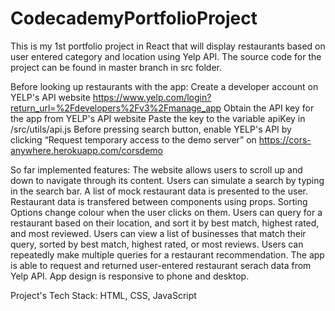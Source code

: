 # CodecademyPortfolioProject
This is my 1st portfolio project in React that will display restaurants based on user entered category and location using Yelp API.
The source code for the project can be found in master branch in src folder.

Before looking up restaurants with the app:
  Create a developer account on YELP's API website https://www.yelp.com/login?return_url=%2Fdevelopers%2Fv3%2Fmanage_app
  Obtain the API key for the app from YELP's API website
  Paste the key to the variable apiKey in /src/utils/api.js
  Before pressing search button, enable YELP's API by clicking “Request temporary access to the demo server” on
  https://cors-anywhere.herokuapp.com/corsdemo

So far implemented features:
  The website allows users to scroll up and down to navigate through its content.
  Users can simulate a search by typing in the search bar.
  A list of mock restaurant data is presented to the user.
  Restaurant data is transfered between components using props.
  Sorting Options change colour when the user clicks on them.
  Users can query for a restaurant based on their location, and sort it by best match, highest rated, and most reviewed.
  Users can view a list of businesses that match their query, sorted by best match, highest rated, or most reviews.
  Users can repeatedly make multiple queries for a restaurant recommendation.
  The app is able to request and returned user-entered restaurant serach data from Yelp API.
  App design is responsive to phone and desktop.
  
  

Project's Tech Stack:
  HTML, CSS, JavaScript



